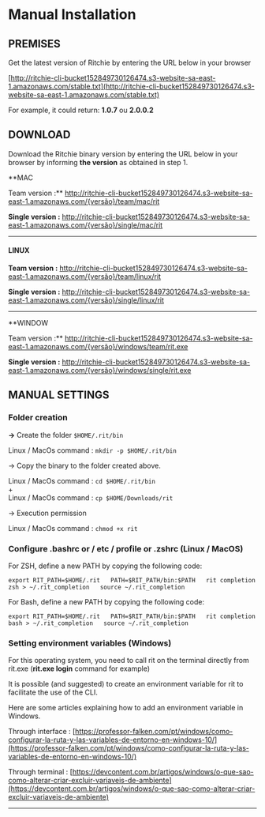 # Manual Installation

## PREMISES

Get the latest version of Ritchie by entering the URL below in your browser

[http://ritchie-cli-bucket152849730126474.s3-website-sa-east-1.amazonaws.com/stable.txt](http://ritchie-cli-bucket152849730126474.s3-website-sa-east-1.amazonaws.com/stable.txt)

For example, it could return: **1.0.7** ou **2.0.0.2**  


## **DOWNLOAD**

Download the Ritchie binary version by entering the URL below in your browser by informing **the version** as obtained in step 1.

**MAC  
  
Team version :** http://ritchie-cli-bucket152849730126474.s3-website-sa-east-1.amazonaws.com/{versão}/team/mac/rit

**Single version :** http://ritchie-cli-bucket152849730126474.s3-website-sa-east-1.amazonaws.com/{versão}/single/mac/rit  
****

#### **LINUX**

**Team version :** http://ritchie-cli-bucket152849730126474.s3-website-sa-east-1.amazonaws.com/{versão}/team/linux/rit

**Single version :** http://ritchie-cli-bucket152849730126474.s3-website-sa-east-1.amazonaws.com/{versão}/single/linux/rit  
****

**WINDOW  
  
Team version :** http://ritchie-cli-bucket152849730126474.s3-website-sa-east-1.amazonaws.com/{versão}/windows/team/rit.exe

**Single version :** http://ritchie-cli-bucket152849730126474.s3-website-sa-east-1.amazonaws.com/{versão}/windows/single/rit.exe  


## MANUAL SETTINGS

### **Folder creation**

**→** Create the folder `$HOME/.rit/bin`

Linux / MacOs command : `mkdir -p $HOME/.rit/bin`

→ Copy the binary to the folder created above. 

Linux / MacOs command : `cd $HOME/.rit/bin`   
+  
Linux / MacOs command : `cp $HOME/Downloads/rit`

→ Execution permission

Linux / MacOs command : `chmod +x rit`  


### Configure .bashrc or / etc / profile or .zshrc \(Linux / MacOS\)

For ZSH, define a new PATH by copying the following code:

`export RIT_PATH=$HOME/.rit  
PATH=$RIT_PATH/bin:$PATH  
rit completion zsh > ~/.rit_completion  
source ~/.rit_completion`  


For Bash, define a new PATH by copying the following code:

`export RIT_PATH=$HOME/.rit  
PATH=$RIT_PATH/bin:$PATH  
rit completion bash > ~/.rit_completion  
source ~/.rit_completion`  


### Setting environment variables \(Windows\)

For this operating system, you need to call rit on the terminal directly from rit.exe \(**rit.exe login** command for example\) 

It is possible \(and suggested\) to create an environment variable for rit to facilitate the use of the CLI. 

Here are some articles explaining how to add an environment variable in Windows.

Through interface : [https://professor-falken.com/pt/windows/como-configurar-la-ruta-y-las-variables-de-entorno-en-windows-10/](https://professor-falken.com/pt/windows/como-configurar-la-ruta-y-las-variables-de-entorno-en-windows-10/)

Through terminal : [https://devcontent.com.br/artigos/windows/o-que-sao-como-alterar-criar-excluir-variaveis-de-ambiente](https://devcontent.com.br/artigos/windows/o-que-sao-como-alterar-criar-excluir-variaveis-de-ambiente)  
****

